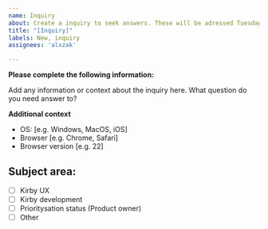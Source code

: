 ```yaml
---
name: Inquiry
about: Create a inquiry to seek answers. These will be adressed Tuesdag + Thursday 9.15-10.15
title: "[Inquiry]"
labels: New, inquiry
assignees: 'alxzak'

---
```


**Please complete the following information:**

Add any information or context about the inquiry here. What question do you need answer to?

**Additional context**
- OS: [e.g. Windows, MacOS, iOS]
- Browser [e.g. Chrome, Safari]
- Browser version [e.g. 22]

## Subject area:

<!-- Please check the one that applies to this PR using "x". -->

- [ ] Kirby UX
- [ ] Kirby development
- [ ] Prioritysation status (Product owner)
- [ ] Other
